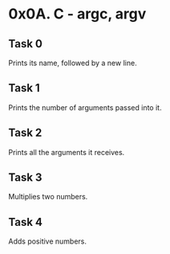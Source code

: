 # 0x0A. C - argc, argv
## Task 0
  Prints its name, followed by a new line.
## Task 1
  Prints the number of arguments passed into it.
## Task 2
  Prints all the arguments it receives.
## Task 3
  Multiplies two numbers.
## Task 4
  Adds positive numbers.
